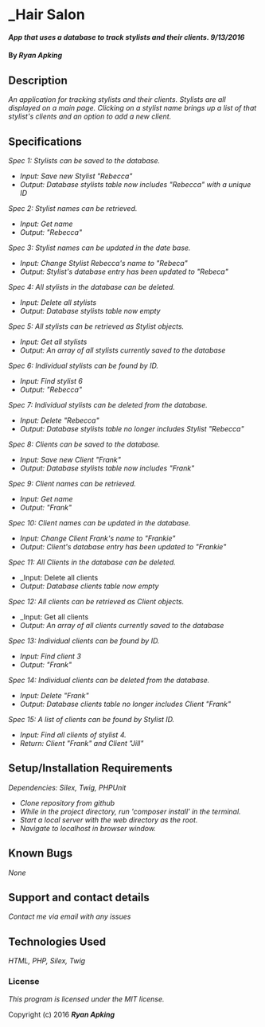 # _Hair Salon

#### _App that uses a database to track stylists and their clients. 9/13/2016_

#### By _**Ryan Apking**_

## Description

_An application for tracking stylists and their clients. Stylists are all displayed on a main page. Clicking on a stylist name brings up a list of that stylist's clients and an option to add a new client._

## Specifications

_Spec 1: Stylists can be saved to the database._
* _Input: Save new Stylist "Rebecca"_
* _Output: Database stylists table now includes "Rebecca" with a unique ID_

_Spec 2: Stylist names can be retrieved._
* _Input: Get name_
* _Output: "Rebecca"_

_Spec 3: Stylist names can be updated in the date base._
* _Input: Change Stylist Rebecca's name to "Rebeca"_
* _Output: Stylist's database entry has been updated to "Rebeca"_

_Spec 4: All stylists in the database can be deleted._
* _Input: Delete all stylists_
* _Output: Database stylists table now empty_

_Spec 5: All stylists can be retrieved as Stylist objects._
* _Input: Get all stylists_
* _Output: An array of all stylists currently saved to the database_

_Spec 6: Individual stylists can be found by ID._
* _Input: Find stylist 6_
* _Output: "Rebecca"_

_Spec 7: Individual stylists can be deleted from the database._
* _Input: Delete "Rebecca"_
* _Output: Database stylists table no longer includes Stylist "Rebecca"_



_Spec 8: Clients can be saved to the database._
* _Input: Save new Client "Frank"_
* _Output: Database stylists table now includes "Frank"_

_Spec 9: Client names can be retrieved._
* _Input: Get name_
* _Output: "Frank"_

_Spec 10: Client names can be updated in the database._
* _Input: Change Client Frank's name to "Frankie"_
* _Output: Client's database entry has been updated to "Frankie"_

_Spec 11: All Clients in the database can be deleted._
* _Input: Delete all clients
* _Output: Database clients table now empty_

_Spec 12: All clients can be retrieved as Client objects._
* _Input: Get all clients
* _Output: An array of all clients currently saved to the database_

_Spec 13: Individual clients can be found by ID._
* _Input: Find client 3_
* _Output: "Frank"_

_Spec 14: Individual clients can be deleted from the database._
* _Input: Delete "Frank"_
* _Output: Database clients table no longer includes Client "Frank"_

_Spec 15: A list of clients can be found by Stylist ID._
* _Input: Find all clients of stylist 4._
* _Return: Client "Frank" and Client "Jill"_

## Setup/Installation Requirements

_Dependencies: Silex, Twig, PHPUnit_

* _Clone repository from github_
* _While in the project directory, run 'composer install' in the terminal._
* _Start a local server with the web directory as the root._
* _Navigate to localhost in browser window._

## Known Bugs

_None_

## Support and contact details

_Contact me via email with any issues_

## Technologies Used

_HTML, PHP, Silex, Twig_

### License

*This program is licensed under the MIT license.*

Copyright (c) 2016 **_Ryan Apking_**
